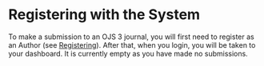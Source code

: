 # Registering with the System

To make a submission to an OJS 3 journal, you will first need to register as an Author (see [Registering](registration/md)). After that, when you login, you will be taken to your dashboard. It is currently empty as you have made no submissions.
